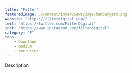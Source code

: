 ```yaml
---
title: "Filter"
featuredImage: ./content/interviews/imgs/hamburgers.png
website: "https://filterdigital.com/"
twit: "https://twitter.com/FilterDigital"
inst: "https://www.instagram.com/filterdigital"
category: "F"
tags:
    - Downtown
    - medium
    - recruiter
---
```


Description
